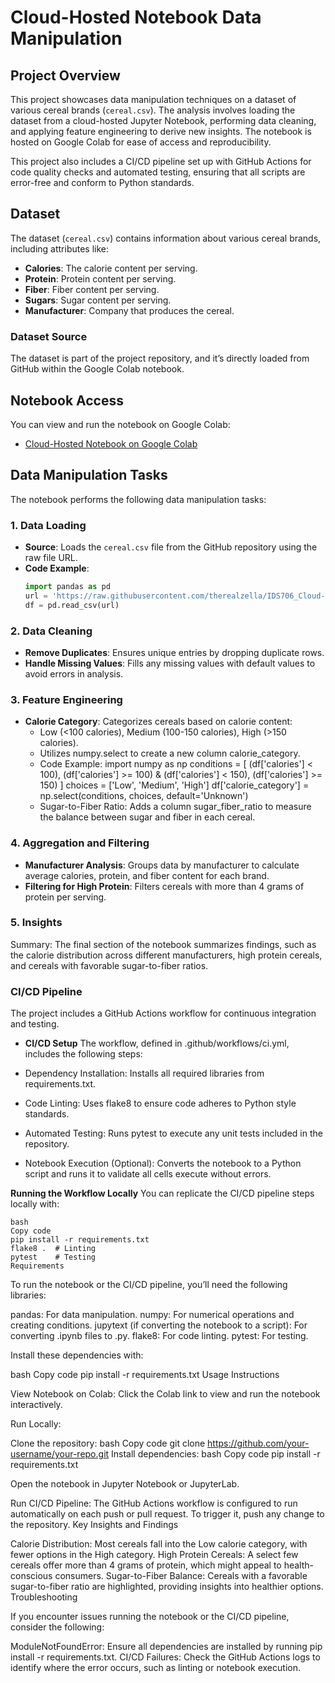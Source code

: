 # Cloud-Hosted Notebook Data Manipulation

## Project Overview
This project showcases data manipulation techniques on a dataset of various cereal brands (`cereal.csv`). The analysis involves loading the dataset from a cloud-hosted Jupyter Notebook, performing data cleaning, and applying feature engineering to derive new insights. The notebook is hosted on Google Colab for ease of access and reproducibility.

This project also includes a CI/CD pipeline set up with GitHub Actions for code quality checks and automated testing, ensuring that all scripts are error-free and conform to Python standards.

## Dataset
The dataset (`cereal.csv`) contains information about various cereal brands, including attributes like:
- **Calories**: The calorie content per serving.
- **Protein**: Protein content per serving.
- **Fiber**: Fiber content per serving.
- **Sugars**: Sugar content per serving.
- **Manufacturer**: Company that produces the cereal.

### Dataset Source
The dataset is part of the project repository, and it’s directly loaded from GitHub within the Google Colab notebook.

## Notebook Access
You can view and run the notebook on Google Colab:
- [Cloud-Hosted Notebook on Google Colab](https://colab.research.google.com/drive/1ra8Ig0mdAQJ2HZeTVXzqt7cW9nlSYSnN?usp=sharing)

## Data Manipulation Tasks
The notebook performs the following data manipulation tasks:

### 1. Data Loading
- **Source**: Loads the `cereal.csv` file from the GitHub repository using the raw file URL.
- **Code Example**:
  ```python
  import pandas as pd
  url = 'https://raw.githubusercontent.com/therealzella/IDS706_Cloud-Hosted_Notebook_Data_Manipulation/main/cereal.csv'
  df = pd.read_csv(url)

### 2. Data Cleaning
- **Remove Duplicates**: Ensures unique entries by dropping duplicate rows.
- **Handle Missing Values**: Fills any missing values with default values to avoid errors in analysis.

### 3. Feature Engineering
- **Calorie Category**: Categorizes cereals based on calorie content:
  - Low (<100 calories), Medium (100-150 calories), High (>150 calories).
  - Utilizes numpy.select to create a new column calorie_category.
  - Code Example:
    import numpy as np
    conditions = [
        (df['calories'] < 100),
        (df['calories'] >= 100) & (df['calories'] < 150),
        (df['calories'] >= 150)
    ]
    choices = ['Low', 'Medium', 'High']
    df['calorie_category'] = np.select(conditions, choices, default='Unknown')
  - Sugar-to-Fiber Ratio: Adds a column sugar_fiber_ratio to measure the balance between sugar and fiber in each cereal.

### 4. Aggregation and Filtering
- **Manufacturer Analysis**: Groups data by manufacturer to calculate average calories, protein, and fiber content for each brand.
- **Filtering for High Protein**: Filters cereals with more than 4 grams of protein per serving.

### 5. Insights
Summary: The final section of the notebook summarizes findings, such as the calorie distribution across different manufacturers, high protein cereals, and cereals with favorable sugar-to-fiber ratios.

### CI/CD Pipeline

The project includes a GitHub Actions workflow for continuous integration and testing.

- **CI/CD Setup**
The workflow, defined in .github/workflows/ci.yml, includes the following steps:

- Dependency Installation: Installs all required libraries from requirements.txt.
- Code Linting: Uses flake8 to ensure code adheres to Python style standards.
- Automated Testing: Runs pytest to execute any unit tests included in the repository.
- Notebook Execution (Optional): Converts the notebook to a Python script and runs it to validate all cells execute without errors.

**Running the Workflow Locally**
You can replicate the CI/CD pipeline steps locally with:

```
bash
Copy code
pip install -r requirements.txt
flake8 .  # Linting
pytest    # Testing
Requirements
```

To run the notebook or the CI/CD pipeline, you’ll need the following libraries:

pandas: For data manipulation.
numpy: For numerical operations and creating conditions.
jupytext (if converting the notebook to a script): For converting .ipynb files to .py.
flake8: For code linting.
pytest: For testing.

Install these dependencies with:

bash
Copy code
pip install -r requirements.txt
Usage Instructions

View Notebook on Colab: Click the Colab link to view and run the notebook interactively.

Run Locally:

Clone the repository:
bash
Copy code
git clone https://github.com/your-username/your-repo.git
Install dependencies:
bash
Copy code
pip install -r requirements.txt

Open the notebook in Jupyter Notebook or JupyterLab.

Run CI/CD Pipeline: The GitHub Actions workflow is configured to run automatically on each push or pull request. To trigger it, push any change to the repository.
Key Insights and Findings

Calorie Distribution: Most cereals fall into the Low calorie category, with fewer options in the High category.
High Protein Cereals: A select few cereals offer more than 4 grams of protein, which might appeal to health-conscious consumers.
Sugar-to-Fiber Balance: Cereals with a favorable sugar-to-fiber ratio are highlighted, providing insights into healthier options.
Troubleshooting

If you encounter issues running the notebook or the CI/CD pipeline, consider the following:

ModuleNotFoundError: Ensure all dependencies are installed by running pip install -r requirements.txt.
CI/CD Failures: Check the GitHub Actions logs to identify where the error occurs, such as linting or notebook execution.

